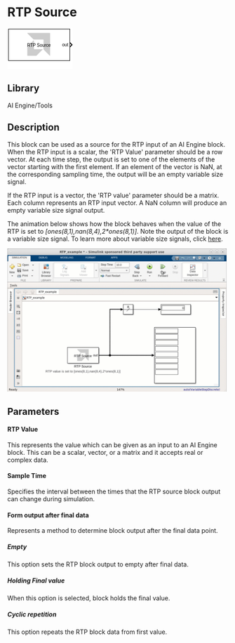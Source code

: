 # RTP Source

  
![](./Images/block.png)  

## Library

AI Engine/Tools

## Description

This block can be used as a source for the RTP input of an AI Engine
block. When the RTP input is a scalar, the 'RTP Value' parameter should
be a row vector. At each time step, the output is set to one of the
elements of the vector starting with the first element. If an element of
the vector is NaN, at the corresponding sampling time, the output will
be an empty variable size signal.

If the RTP input is a vector, the 'RTP value' parameter should be a
matrix. Each column represents an RTP input vector. A NaN column will
produce an empty variable size signal output.

The animation below shows how the block behaves when the value of the RTP is set to _[ones(8,1),nan(8,4),2*ones(8,1)\]_. Note the output of the block is a variable size signal. To learn more about variable size signals, click [here](../../GEN/variable-size-signal/README.md). 

<img src="./Images/RTP_source.gif" width="500">


## Parameters

#### RTP Value  
This represents the value which can be given as an input to an AI Engine
block. This can be a scalar, vector, or a matrix and it accepts real or
complex data.

#### Sample Time  
Specifies the interval between the times that the RTP source block
output can change during simulation.

#### Form output after final data  
Represents a method to determine block output after the final data
point.

##### Empty  
This option sets the RTP block output to empty after final data.

##### Holding Final value  
When this option is selected, block holds the final value.

##### Cyclic repetition  
This option repeats the RTP block data from first value.
